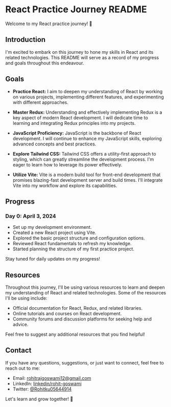 # React Practice Journey README

Welcome to my React practice journey! 🚀

## Introduction

I'm excited to embark on this journey to hone my skills in React and its related technologies. This README will serve as a record of my progress and goals throughout this endeavour.

## Goals

- **Practice React:** I aim to deepen my understanding of React by working on various projects, implementing different features, and experimenting with different approaches.
  
- **Master Redux:** Understanding and effectively implementing Redux is a key aspect of modern React development. I will dedicate time to learning and integrating Redux principles into my projects.
  
- **JavaScript Proficiency:** JavaScript is the backbone of React development. I will continue to enhance my JavaScript skills, exploring advanced concepts and best practices.
  
- **Explore Tailwind CSS:** Tailwind CSS offers a utility-first approach to styling, which can greatly streamline the development process. I'm eager to learn how to leverage its power effectively.
  
- **Utilize Vite:** Vite is a modern build tool for front-end development that promises blazing-fast development server and build times. I'll integrate Vite into my workflow and explore its capabilities.

## Progress

### Day 0: April 3, 2024

- Set up my development environment.
- Created a new React project using Vite.
- Explored the basic project structure and configuration options.
- Reviewed React fundamentals to refresh my knowledge.
- Started planning the structure of my first practice project.

Stay tuned for daily updates on my progress!

## Resources

Throughout this journey, I'll be using various resources to learn and deepen my understanding of React and related technologies. Some of the resources I'll be using include:

- Official documentation for React, Redux, and related libraries.
- Online tutorials and courses on React development.
- Community forums and discussion platforms for seeking help and advice.

Feel free to suggest any additional resources that you find helpful!

## Contact

If you have any questions, suggestions, or just want to connect, feel free to reach out to me:

- Email: [rohitrajgoswami12@gmail.com](mailto:rohitrajgoswami12@gmail.com)
- LinkedIn: [linkedin/rohit-goswami](https://www.linkedin.com/in/rohit-kumar-goswami-b25040208)
- Twitter: [@Rohitku05644914](https://twitter.com/Rohitku05644914)

Let's learn and grow together! 🌱
```
